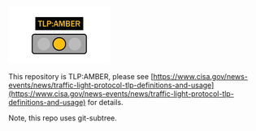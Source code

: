 <a href="https://www.cisa.gov/news-events/news/traffic-light-protocol-tlp-definitions-and-usage"><img width="200px" src="doc/img/tlp_amber.png"></a>

This repository is TLP:AMBER, please see [https://www.cisa.gov/news-events/news/traffic-light-protocol-tlp-definitions-and-usage](https://www.cisa.gov/news-events/news/traffic-light-protocol-tlp-definitions-and-usage) for details.

Note, this repo uses git-subtree.
